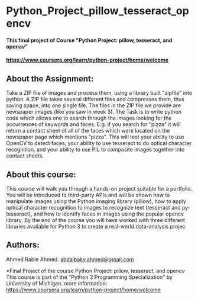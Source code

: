 # Python_Project_pillow_tesseract_opencv

#### This final project of Course "Python Project: pillow, tesseract, and opencv"
#### https://www.coursera.org/learn/python-project/home/welcome

## About the Assignment:
Take a ZIP file of images and process them, using a library built "zipfile" into python.
A ZIP file takes several different files and compresses them, thus saving space, into one single file. The files in the ZIP file we provide are newspaper images (like you saw in week 3). 
The Task is to write python code which allows one to search through the images looking for the occurrences of keywords and faces. 
E.g. if you search for "pizza" it will return a contact sheet of all of the faces which were located on the newspaper page which mentions "pizza". This will test your ability to use OpenCV to detect faces, your ability to use tesseract to do optical character recognition, and your ability to use PIL to composite images together into contact sheets.

## About this course:
This course will walk you through a hands-on project suitable for a portfolio. You will be introduced to third-party APIs and will be shown how to manipulate images using the Python imaging library (pillow), how to apply optical character recognition to images to recognize text (tesseract and py-tesseract), and how to identify faces in images using the popular opencv library. By the end of the course you will have worked with three different libraries available for Python 3 to create a real-world data-analysis projec

## Authors:
Ahmed Rabie Ahmed. abdalbaky.ahmed@gmail.com

*Final Project of the course Python Project: pillow, tesseract, and opencv
This course is part of the "Python 3 Programming Specialization" by University of Michigan.
more information: https://www.coursera.org/learn/python-project/home/welcome
